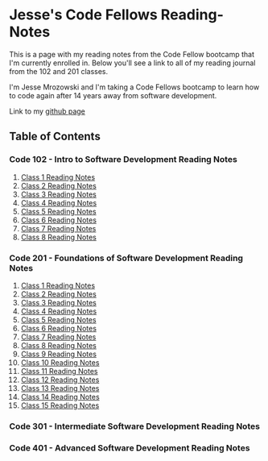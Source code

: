# Jesse's Code Fellows Reading-Notes
This is a page with my reading notes from the Code Fellow bootcamp that I'm currently enrolled in. Below you'll see a link to all of my reading journal from the 102 and 201 classes.

I'm Jesse Mrozowski and I'm taking a Code Fellows bootcamp to learn how to code again after 14 years away from software development.

Link to my [github page](https://github.com/mrozowjj)

## Table of Contents

### Code 102 - Intro to Software Development Reading Notes

1. [Class 1 Reading Notes](code102/read01.md)
2. [Class 2 Reading Notes](code102/read02.md)
3. [Class 3 Reading Notes](code102/read03.md)
4. [Class 4 Reading Notes](code102/read04.md)
5. [Class 5 Reading Notes](code102/read05.md)
6. [Class 6 Reading Notes](code102/read06.md)
7. [Class 7 Reading Notes](code102/read07.md)
8. [Class 8 Reading Notes](code102/read08.md)

### Code 201 - Foundations of Software Development Reading Notes

1. [Class 1 Reading Notes](code201/read01.md)
2. [Class 2 Reading Notes](code201/read02.md)
3. [Class 3 Reading Notes](code201/read03.md)
4. [Class 4 Reading Notes](code201/read04.md)
5. [Class 5 Reading Notes](code201/read05.md)
6. [Class 6 Reading Notes](code201/read06.md)
7. [Class 7 Reading Notes](code201/read07.md)
8. [Class 8 Reading Notes](code201/read08.md)
9. [Class 9 Reading Notes](code201/read09.md)
10. [Class 10 Reading Notes](code201/read10.md)
11. [Class 11 Reading Notes](code201/read11.md)
12. [Class 12 Reading Notes](code201/read12.md)
13. [Class 13 Reading Notes](code201/read13.md)
14. [Class 14 Reading Notes](code201/read14.md)
15. [Class 15 Reading Notes](code201/read15.md)


### Code 301 - Intermediate Software Development Reading Notes

### Code 401 - Advanced Software Development Reading Notes
